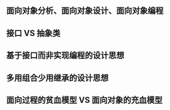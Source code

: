 ## 面向对象分析、面向对象设计、面向对象编程

## 接口 VS 抽象类

## 基于接口而非实现编程的设计思想

## 多用组合少用继承的设计思想

## 面向过程的贫血模型 VS 面向对象的充血模型